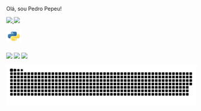 Olá, sou Pedro Pepeu!


<div>
  <a href="https://github.com/PedroPepeu">
  <img height="180em" src="https://github-readme-stats.vercel.app/api?username=PedroPepeu&show_icons=true&theme=dark&include_all_commits=true&count_private=true"/>
  <img height="180em" src="https://github-readme-stats.vercel.app/api/top-langs/?username=PedroPepeu&layout=compact&langs_count=7&theme=dark"/>
</div>

<div style="display: inline_block"><br>
  <img align="center" alt="Rafa-Python" height="30" width="40" src="https://raw.githubusercontent.com/devicons/devicon/master/icons/python/python-original.svg">
</div>

##

</div>
 <a href="https://www.instagram.com/ppsiiii" target="_blank"><img src="https://img.shields.io/badge/-Instagram-%23E4405F?style=for-the-badge&logo=instagram&logoColor=white" target="_blank"></a>
 <a href="https://twitter.com/Pedro_Pepeu01" target="_blank"><img src="https://img.shields.io/badge/Twitter-1DA1F2?style=for-the-badge&logo=twitter&logoColor=white" target="_blank"></a> 
 <a href="https://www.reddit.com/user/_peu" target="_blank"><img src="https://img.shields.io/badge/Reddit-FF4500?style=for-the-badge&logo=reddit&logoColor=white" target="_blank"></a> 
</div>

![Snake animation](https://github.com/PedroPepeu/PedroPepeu/blob/output/github-contribution-grid-snake.svg)

</div>

